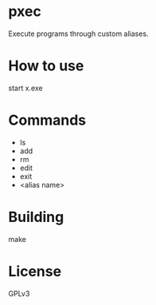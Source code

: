 # pxec
Execute programs through custom aliases.

# How to use
start x.exe

# Commands
* ls
* add
* rm
* edit
* exit
* \<alias name\>

# Building
make

# License
GPLv3

